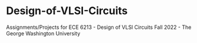 # Design-of-VLSI-Circuits
Assignments/Projects for ECE 6213 - Design of VLSI Circuits Fall 2022 - The George Washington University
